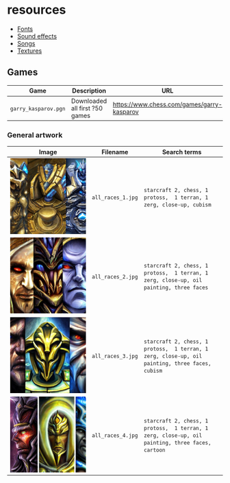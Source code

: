 # resources

 * [Fonts](fonts/README.md)
 * [Sound effects](sound_effects/README.md)
 * [Songs](songs/README.md)
 * [Textures](textures/README.md)

## Games

Game                |Description                                            |URL
--------------------|-------------------------------------------------------|--------------------------------------------------------------------------------------
`garry_kasparov.pgn`|Downloaded all first ?50 games                         |https://www.chess.com/games/garry-kasparov

### General artwork

Image                    |Filename             |Search terms
-------------------------|---------------------|---------------------------------------------------------------------
![](all_races_1.jpg)     |`all_races_1.jpg`    |`starcraft 2, chess, 1 protoss,  1 terran, 1 zerg, close-up, cubism`
![](all_races_2.jpg)     |`all_races_2.jpg`    |`starcraft 2, chess, 1 protoss,  1 terran, 1 zerg, close-up, oil painting, three faces`
![](all_races_3.jpg)     |`all_races_3.jpg`    |`starcraft 2, chess, 1 protoss,  1 terran, 1 zerg, close-up, oil painting, three faces, cubism`
![](all_races_4.jpg)     |`all_races_4.jpg`    |`starcraft 2, chess, 1 protoss,  1 terran, 1 zerg, close-up, oil painting, three faces, cartoon`
